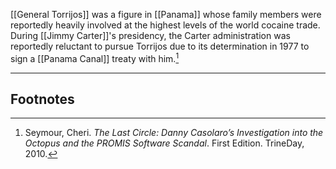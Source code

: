 [[General Torrijos]] was a figure in [[Panama]] whose family members were reportedly heavily involved at the highest levels of the world cocaine trade. During [[Jimmy Carter]]'s presidency, the Carter administration was reportedly reluctant to pursue Torrijos due to its determination in 1977 to sign a [[Panama Canal]] treaty with him.[^1]

---
## Footnotes

[^1]: Seymour, Cheri. *The Last Circle: Danny Casolaro’s Investigation into the Octopus and the PROMIS Software Scandal*. First Edition. TrineDay, 2010.